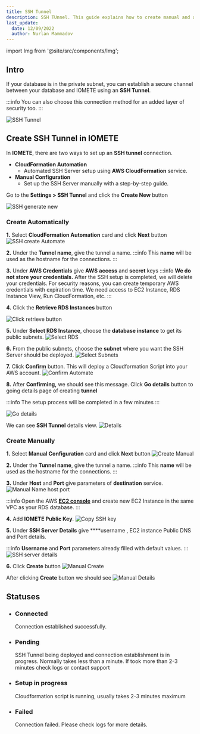 ```yaml
---
title: SSH Tunnel
description: SSH TUnnel. This guide explains how to create manual and automate SSH Tunnels in IOMETE
last_update:
  date: 12/09/2022
  author: Nurlan Mammadov
---
```


import Img from '@site/src/components/Img';

## Intro

If your database is in the private subnet, you can establish a secure channel between your database and IOMETE using an **SSH Tunnel**.

:::info
You can also choose this connection method for an added layer of security too.
:::

<Img src="/img/user-guide/ssh-tunnel/ssh-tunnel.png" alt="SSH Tunnel" imgClass="bg-white"/>

## Create SSH Tunnel in IOMETE

In **IOMETE**, there are two ways to set up an **SSH tunnel** connection.

- **CloudFormation Automation**
  - Automated SSH Server setup using **AWS CloudFormation** service.
- **Manual Configuration**
  - Set up the SSH Server manually with a step-by-step guide.

Go to the **Settings > SSH Tunnel** and click the **Create New** button

<Img src="/img/user-guide/ssh-tunnel/create-new.png"
  alt="SSH generate new"/>

### Create Automatically

**1.** Select **CloudFormation Automation** card and click **Next** button
<Img src="/img/user-guide/ssh-tunnel/create-automate.png" alt="SSH create Automate"/>

**2.** Under the **Tunnel name**, give the tunnel a name.
:::info
This **name** will be used as the hostname for the connections.
:::

**3.** Under **AWS Credentials** give **AWS** **access** and **secret** keys
:::info **We do not store your credentials.**
After the SSH setup is completed, we will delete your credentials. For security reasons, you can create temporary AWS credentials with expiration time. We need access to EC2 Instance, RDS Instance View, Run CloudFormation, etc.
:::

**4.** Click the **Retrieve RDS Instances** button

<Img src="/img/user-guide/ssh-tunnel/retrieve-button.png" alt="Click retrieve button"/>

**5.** Under **Select RDS Instance**, choose the **database instance** to get its public subnets.
<Img src="/img/user-guide/ssh-tunnel/select-rds.png" alt="Select RDS"/>

**6.** From the public subnets, choose the **subnet** where you want the SSH Server should be deployed.
<Img src="/img/user-guide/ssh-tunnel/select-subnets.png" alt="Select Subnets"/>

**7.** Click **Confirm** button. This will deploy a Cloudformation Script into your AWS account.
<Img src="/img/user-guide/ssh-tunnel/confirm-automate.png" alt="Confirm Automate"/>

**8.** After **Confirming,** we should see this message. Click **Go details** button to going details page of creating **tunnel**

:::info
The setup process will be completed in a few minutes
:::

<Img src="/img/user-guide/ssh-tunnel/go-details.png" alt="Go details"/>

We can see **SSH Tunnel** details view.
<Img src="/img/user-guide/ssh-tunnel/details.png" alt="Details"/>

### Create Manually

**1.** Select **Manual Configuration** card and click **Next** button
<Img src="/img/user-guide/ssh-tunnel/create-manual.png" alt="Create  Manual"/>

**2.** Under the **Tunnel name**, give the tunnel a name.
:::info
This **name** will be used as the hostname for the connections.
:::

**3.** Under **Host** and **Port** give parameters of **destination** service.
<Img src="/img/user-guide/ssh-tunnel/destination-host-port.png" alt="Manual Name host port"/>

:::info
Open the AWS **[EC2 console](https://console.aws.amazon.com/ec2/home?#Instances:instanceState=running)** and create new EC2 Instance in the same VPC as your RDS database.
:::

**4.** Add **IOMETE Public Key**.
<Img src="/img/user-guide/ssh-tunnel/copy-ssh-key.png" alt="Copy SSH key"/>

**5.** Under **SSH Server Details** give \*\*\*\*username , EC2 instance Public DNS and Port details.

:::info
**Username** and **Port** parameters already filled with default values.
:::
<Img src="/img/user-guide/ssh-tunnel/ssh-server-details.png" alt="SSH server details"/>

**6.** Click **Create** button
<Img src="/img/user-guide/ssh-tunnel/manual-create-button.png" alt="Manual Create"/>

After clicking **Create** button we should see
<Img src="/img/user-guide/ssh-tunnel/manual-details.png" alt="Manual Details"/>

## Statuses

- ### Connected

  Connection established successfully.

- ### Pending

  SSH Tunnel being deployed and connection establishment is in progress. Normally takes less than a minute. If took more than 2-3 minutes check logs or contact support

- ### Setup in progress

  Cloudformation script is running, usually takes 2-3 minutes maximum

- ### Failed

  Connection failed. Please check logs for more details.
